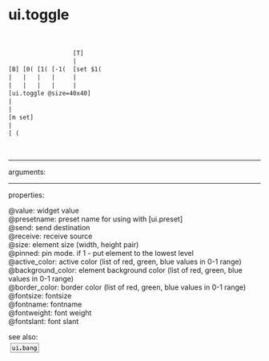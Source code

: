 # ui.toggle

```


                  [T]
                  |
[B] [0( [1( [-1(  [set $1(
|   |   |   |     |
|   |   |   |     |
[ui.toggle @size=40x40]
|
|
[m set]
|
[ (

            
```
---
arguments:


---
properties:

@value: widget value<br>
@presetname: preset name for using with
            [ui.preset]<br>
@send: send destination<br>
@receive: receive source<br>
@size: element size (width, height
            pair)<br>
@pinned: pin mode. if 1 - put element
            to the lowest level<br>
@active_color: active color (list of
            red, green, blue values in 0-1 range)<br>
@background_color: element
            background color (list of red, green, blue values in 0-1 range)<br>
@border_color: border color (list
            of red, green, blue values in 0-1 range)<br>
@fontsize: 
            fontsize<br>
@fontname: fontname<br>
@fontweight: font
            weight<br>
@fontslant: font
            slant<br>

see also:<br>
![ui.bang](img/object_ui.bang.png)
